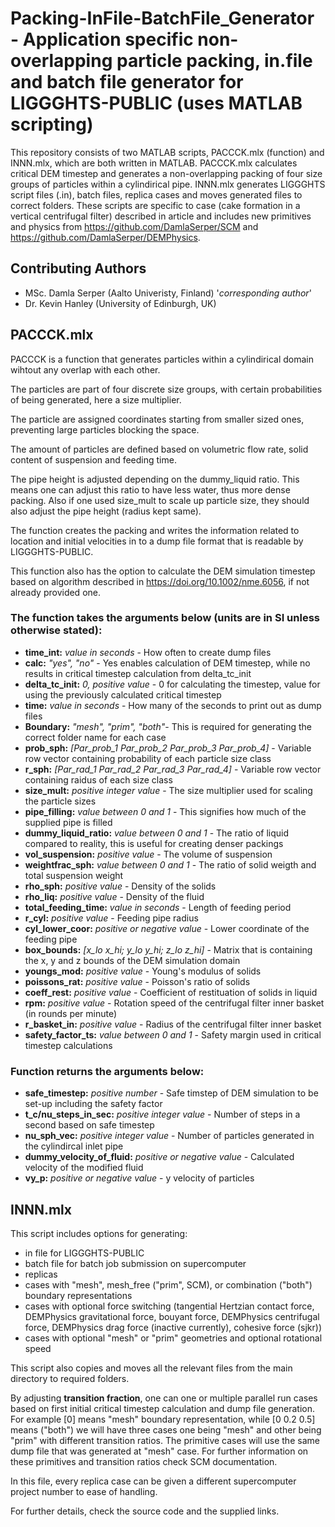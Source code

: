 # Packing-InFile-BatchFile_Generator - Application specific non-overlapping particle packing, in.file and batch file generator for LIGGGHTS-PUBLIC (uses MATLAB scripting)

This repository consists of two MATLAB scripts, PACCCK.mlx (function) and INNN.mlx, which are both written in MATLAB. PACCCK.mlx calculates critical DEM timestep and generates a non-overlapping packing of four size groups of particles within a cylindirical pipe. INNN.mlx generates LIGGGHTS script files (.in), batch files, replica cases and moves generated files to correct folders. These scripts are specific to case (cake formation in a vertical centrifugal filter) described in article and includes new primitives and physics from https://github.com/DamlaSerper/SCM and https://github.com/DamlaSerper/DEMPhysics.

## Contributing Authors
- MSc. Damla Serper (Aalto Univeristy, Finland) '*corresponding author*'
- Dr. Kevin Hanley (University of Edinburgh, UK)

## PACCCK.mlx

PACCCK is a function that generates particles within a cylindirical domain wihtout any overlap with each other.

The particles are part of four discrete size groups, with certain probabilities of being generated, here a size multiplier.

The particle are assigned coordinates starting from smaller sized ones, preventing large particles blocking the space.

The amount of particles are defined based on volumetric flow rate, solid content of suspension and feeding time.

The pipe height is adjusted depending on the dummy_liquid ratio. This means one can adjust this ratio to have less water, thus more dense packing. Also if one used size_mult to scale up particle size, they should also adjust the pipe height (radius kept same).

The function creates the packing and writes the information related to location and initial velocities in to a dump file format that is readable by LIGGGHTS-PUBLIC.

This function also has the option to calculate the DEM simulation timestep based on algorithm described in  https://doi.org/10.1002/nme.6056, if not already provided one. 

### The function takes the arguments below (units are in SI unless otherwise stated):

- **time_int:** *value in seconds* - How often to create dump files
- **calc:** *"yes", "no"* - Yes enables calculation of DEM timestep, while no results in critical timestep calculation from delta_tc_init
- **delta_tc_init:** *0, positive value* - 0 for calculating the timestep, value for using the previously calculated critical timestep
- **time:** *value in seconds* - How many of the seconds to print out as dump files
- **Boundary:** *"mesh", "prim", "both"*- This is required for generating the correct folder name for each case
- **prob_sph:** *[Par_prob_1 Par_prob_2 Par_prob_3 Par_prob_4]* - Variable row vector containing probability of each particle size class
- **r_sph:** *[Par_rad_1 Par_rad_2 Par_rad_3 Par_rad_4]* - Variable row vector containing raidus of each size class
- **size_mult:** *positive integer value* - The size multiplier used for scaling the particle sizes
- **pipe_filling:** *value between 0 and 1* - This signifies how much of the supplied pipe is filled
- **dummy_liquid_ratio:** *value between 0 and 1* - The ratio of liquid compared to reality, this is useful for creating denser packings
- **vol_suspension:** *positive value* - The volume of suspension
- **weightfrac_sph:** *value between 0 and 1* - The ratio of solid weigth and total suspension weight
- **rho_sph:** *positive value* - Density of the solids
- **rho_liq:** *positive value* - Density of the fluid
- **total_feeding_time:** *value in seconds* - Length of feeding period
- **r_cyl:** *positive value* - Feeding pipe radius
- **cyl_lower_coor:** *positive or negative value* - Lower coordinate of the feeding pipe
- **box_bounds:** *[x_lo x_hi; y_lo y_hi; z_lo z_hi]* - Matrix that is containing the x, y and z bounds of the DEM simulation domain
- **youngs_mod:** *positive value* - Young's modulus of solids
- **poissons_rat:** *positive value* - Poisson's ratio of solids
- **coeff_rest:** *positive value* - Coefficient of restituation of solids in liquid
- **rpm:** *positive value* - Rotation speed of the centrifugal filter inner basket (in rounds per minute)
- **r_basket_in:** *positive value* - Radius of the centrifugal filter inner basket
- **safety_factor_ts:** *value between 0 and 1* - Safety margin used in critical timestep calculations

### Function returns the arguments below:

- **safe_timestep:** *positive number* - Safe timstep of DEM simulation to be set-up including the safety factor
- **t_c/nu_steps_in_sec:** *positive integer value* - Number of steps in a second based on safe timestep
- **nu_sph_vec:** *positive integer value* - Number of particles generated in the cylindircal inlet pipe
- **dummy_velocity_of_fluid:** *positive or negative value* - Calculated velocity of the modified fluid
- **vy_p:** *positive or negative value* - y velocity of particles

## INNN.mlx

This script includes options for generating:

- in file for LIGGGHTS-PUBLIC
- batch file for batch job submission on supercomputer
- replicas
- cases with "mesh", mesh_free ("prim", SCM), or combination ("both") boundary representations
- cases with optional force switching (tangential Hertzian contact force, DEMPhysics gravitational force, bouyant force, DEMPhysics centrifugal force, DEMPhysics drag force (inactive currently), cohesive force (sjkr))
- cases with optional "mesh" or "prim" geometries and optional rotational speed

This script also copies and moves all the relevant files from the main directory to required folders.

By adjusting **transition fraction**, one can one or multiple parallel run cases based on first initial critical timestep calculation and dump file generation. For example [0] means "mesh" boundary representation, while [0 0.2 0.5] means ("both") we will have three cases one being "mesh" and other being "prim" with different transition ratios. The primitive cases will use the same dump file that was generated at "mesh" case. For further information on these primitives and transition ratios check SCM documentation.

In this file, every replica case can be given a different supercomputer project number to ease of handling.

For further details, check the source code and the supplied links.





